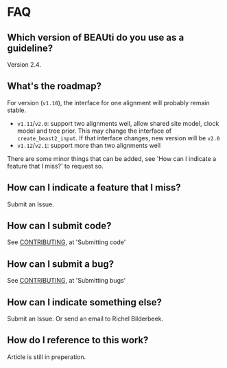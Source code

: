 # FAQ

## Which version of BEAUti do you use as a guideline?

Version 2.4.

## What's the roadmap?

For version (`v1.10`), the interface for one alignment will probably remain stable.

 * `v1.11`/`v2.0`: support two alignments well, allow shared site model, clock model and tree prior. This may change the interface of `create_beast2_input`. If that interface changes, new version will be `v2.0` 
 * `v1.12`/`v2.1`: support more than two alignments well

There are some minor things that can be added, see 'How can I indicate a feature that I miss?'
to request so.

## How can I indicate a feature that I miss?

Submit an Issue.

## How can I submit code?

See [CONTRIBUTING](CONTRIBUTING.md), at 'Submitting code'

## How can I submit a bug?

See [CONTRIBUTING](CONTRIBUTING.md), at 'Submitting bugs' 

## How can I indicate something else?

Submit an Issue. Or send an email to Richel Bilderbeek.

## How do I reference to this work?

Article is still in preperation.

